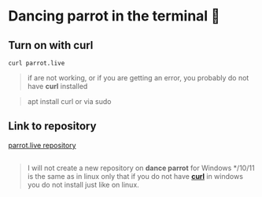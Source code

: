 # Dancing parrot in the terminal 🦜

## Turn on with curl
```
curl parrot.live
```
> if are not working, or if you are getting an error, you probably do not have **curl** installed

> apt install curl or via sudo

## Link to repository
[parrot.live repository](https://github.com/hugomd/parrot.live)

##
> I will not create a new repository on **dance parrot** for Windows */10/11 is the same as in linux only that if you do not have **[curl](https://curl.se/)** in windows you do not install just like on linux.